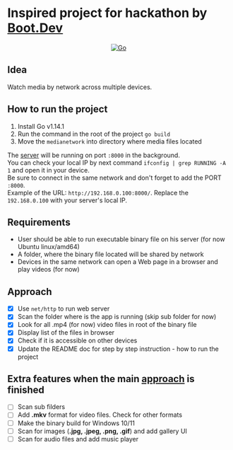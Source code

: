 # Inspired project for hackathon by [Boot.Dev](https://www.boot.dev/)

<p align="center">
  <a href="https://go.dev/" target="_blank">
    <img src="https://img.shields.io/badge/Go-v1.14.1-007d9c" alt="Go">
  </a>
</p>

## Idea

Watch media by network across multiple devices.

## How to run the project

1. Install Go v1.14.1
2. Run the command in the root of the project `go build`
3. Move the `medianetwork` into directory where media files located

The [server](http://127.0.0.1:8000) will be running on port `:8000` in the background.<br>
You can check your local IP by next command `ifconfig | grep RUNNING -A 1` and open it in your device.<br>
Be sure to connect in the same network and don't forget to add the PORT `:8000`.<br>
Example of the URL: `http://192.168.0.100:8000/`. Replace the `192.168.0.100` with your server's local IP.

## Requirements

- User should be able to run executable binary file on his server (for now Ubuntu linux/amd64)
- A folder, where the binary file located will be shared by network
- Devices in the same network can open a Web page in a browser and play videos (for now)

## Approach

- [x] Use `net/http` to run web server
- [x] Scan the folder where is the app is running (skip sub folder for now)
- [x] Look for all .mp4 (for now) video files in root of the binary file
- [x] Display list of the files in browser
- [x] Check if it is accessible on other devices
- [x] Update the README doc for step by step instruction - how to run the project

## Extra features when the main [approach](#Approach) is finished

- [ ] Scan sub filders
- [ ] Add **.mkv** format for video files. Check for other formats
- [ ] Make the binary build for Windows 10/11
- [ ] Scan for images (**.jpg, .jpeg, .png, .gif**) and add gallery UI
- [ ] Scan for audio files and add music player
